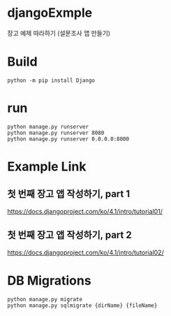 # djangoExmple
장고 예제 따라하기 (설문조사 앱 만들기)

# Build
```
python -m pip install Django
```

# run
```
python manage.py runserver
python manage.py runserver 8080
python manage.py runserver 0.0.0.0:8000
```

# Example Link
## 첫 번째 장고 앱 작성하기, part 1
https://docs.djangoproject.com/ko/4.1/intro/tutorial01/

## 첫 번째 장고 앱 작성하기, part 2
https://docs.djangoproject.com/ko/4.1/intro/tutorial02/

# DB Migrations
```
python manage.py migrate
python manage.py sqlmigrate {dirName} {fileName}
```